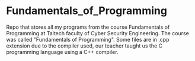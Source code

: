 # Fundamentals_of_Programming
Repo that stores all my programs from the course Fundamentals of Programming at Taltech faculty of Cyber Security Engineering. The course was called "Fundamentals of Programming". Some files are in .cpp extension due to the compiler used, our teacher taught us the C programming language using a C++ compiler. 
